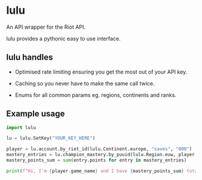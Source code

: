 # lulu
An API wrapper for the Riot API.

lulu provides a pythonic easy to use interface.

## lulu handles

* Optimised rate limiting ensuring you get the most out of your API key.

* Caching so you never have to make the same call twice.

* Enums for all common params eg. regions, continents and ranks.

## Example usage

```py
import lulu

lu = lulu.SetKey("YOUR_KEY_HERE")

player = lu.account.by_riot_id(lulu.Continent.europe, "saves", "000")
mastery_entries = lu.champion_mastery.by_puuid(lulu.Region.euw, player.puuid)
mastery_points_sum = sum(entry.points for entry in mastery_entries)

print(f"Hi, I'm {player.game_name} and I have {mastery_points_sum} total mastery :)")
```
